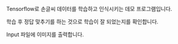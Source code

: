 Tensorflow로 손글씨 데이터를 학습하고 인식시키는 데모 프로그램입니다.

학습 후 정답 맞추기를 하는 것으로 학습이 잘 되었는지를 확인합니다.

Input 파일에 이미지를 출력합니다.